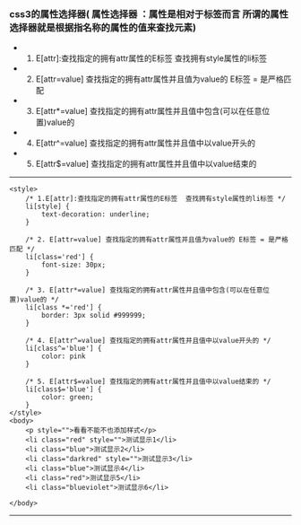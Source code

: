 ### css3的属性选择器( 属性选择器 ：属性是相对于标签而言 所谓的属性选择器就是根据指名称的属性的值来查找元素)
* 1. E[attr]:查找指定的拥有attr属性的E标签  查找拥有style属性的li标签
* 2. E[attr=value] 查找指定的拥有attr属性并且值为value的 E标签 = 是严格匹配 
* 3. E[attr*=value] 查找指定的拥有attr属性并且值中包含(可以在任意位置)value的 
* 4. E[attr^=value] 查找指定的拥有attr属性并且值中以value开头的 
* 5. E[attr$=value] 查找指定的拥有attr属性并且值中以value结束的
---
```
<style>
    /* 1.E[attr]:查找指定的拥有attr属性的E标签  查找拥有style属性的li标签 */
    li[style] {
        text-decoration: underline;
    }

    /* 2. E[attr=value] 查找指定的拥有attr属性并且值为value的 E标签 = 是严格匹配 */
    li[class='red'] {
        font-size: 30px;
    }

    /* 3. E[attr*=value] 查找指定的拥有attr属性并且值中包含(可以在任意位置)value的 */
    li[class *='red'] {
        border: 3px solid #999999;
    }

    /* 4. E[attr^=value] 查找指定的拥有attr属性并且值中以value开头的 */
    li[class^='blue'] {
        color: pink
    }

    /* 5. E[attr$=value] 查找指定的拥有attr属性并且值中以value结束的 */
    li[class$='blue'] {
        color: green;
    }
</style>
<body>
    <p style="">看看不能不也添加样式</p>
    <li class="red" style="">测试显示1</li>
    <li class="blue">测试显示2</li>
    <li class="darkred" style="">测试显示3</li>
    <li class="blue">测试显示4</li>
    <li class="red">测试显示5</li>
    <li class="blueviolet">测试显示6</li>

</body>
```
---